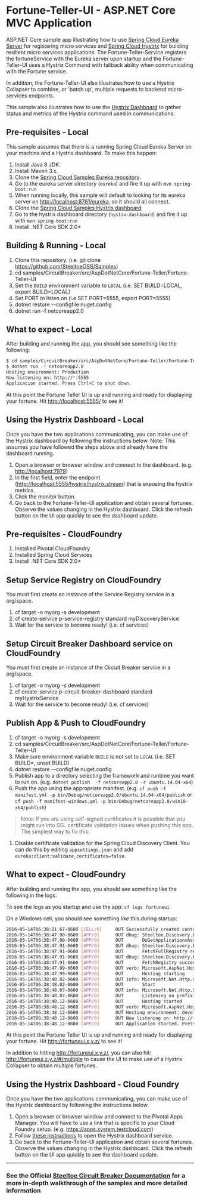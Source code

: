 # Fortune-Teller-UI - ASP.NET Core MVC Application

ASP.NET Core sample app illustrating how to use [Spring Cloud Eureka Server](http://projects.spring.io/spring-cloud) for registering micro services and [Spring Cloud Hystrix](http://cloud.spring.io/spring-cloud) for building resilient micro services applications. The Fortune-Teller-Service registers the fortuneService with the Eureka server upon startup and the Fortune-Teller-UI uses a Hystrix Command with fallback ability when communicating with the Fortune service.

In addition, the Fortune-Teller-UI also illustrates how to use a Hystrix Collapser to combine, or 'batch up', multiple requests to backend micro-services endpoints.

This sample also illustrates how to use the [Hystrix Dashboard](http://cloud.spring.io/spring-cloud) to gather status and metrics of the Hystrix command used in communications.

## Pre-requisites - Local

This sample assumes that there is a running Spring Cloud Eureka Server on your machine and a Hystrix dashboard. To make this happen:

1. Install Java 8 JDK.
1. Install Maven 3.x.
1. Clone the [Spring Cloud Samples Eureka repository](https://github.com/spring-cloud-samples/eureka.git).
1. Go to the eureka server directory (`eureka`) and fire it up with `mvn spring-boot:run`
1. When running locally, this sample will default to looking for its eureka server on <http://localhost:8761/eureka>, so it should all connect.
1. Clone the [Spring Cloud Samples Hystrix dashboard](https://github.com/spring-cloud-samples/hystrix-dashboard.git)
1. Go to the hystrix dashboard directory (`hystix-dashboard`) and fire it up with `mvn spring-boot:run`
1. Install .NET Core SDK 2.0+

## Building & Running - Local

1. Clone this repository. (i.e. git clone <https://github.com/SteeltoeOSS/Samples>)
1. cd samples/CircuitBreaker/src/AspDotNetCore/Fortune-Teller/Fortune-Teller-UI
1. Set the `BUILD` environment variable to `LOCAL` (i.e. SET BUILD=LOCAL, export BUILD=LOCAL)
1. Set PORT to listen on (i.e SET PORT=5555, export PORT=5555)
1. dotnet restore --configfile nuget.config
1. dotnet run -f netcoreapp2.0

## What to expect - Local

After building and running the app, you should see something like the following:

```bash
$ cd samples/CircuitBreaker/src/AspDotNetCore/Fortune-Teller/Fortune-Teller-UI
$ dotnet run -f netcoreapp2.0
Hosting environment: Production
Now listening on: http://*:5555
Application started. Press Ctrl+C to shut down.
```

At this point the Fortune Teller UI is up and running and ready for displaying your fortune. Hit <http://localhost:5555/> to see it!

## Using the Hystrix Dashboard - Local

Once you have the two applications communicating, you can make use of the Hystrix dashboard by following the instructions below.  Note: This assumes you have followed the steps above and already have the dashboard running.

1. Open a browser or browser window and connect to the dashboard. (e.g. <http://localhost:7979>)
1. In the first field, enter the endpoint (<http://localhost:5555/hystrix/hystrix.stream>) that is exposing the hystrix metrics.
1. Click the monitor button.
1. Go back to the Fortune-Teller-UI application and obtain several fortunes.  Observe the values changing in the Hystrix dashboard.  Click the refresh button on the UI app quickly to see the dashboard update.

## Pre-requisites - CloudFoundry

1. Installed Pivotal CloudFoundry
1. Installed Spring Cloud Services
1. Install .NET Core SDK 2.0+

## Setup Service Registry on CloudFoundry

You must first create an instance of the Service Registry service in a org/space.

1. cf target -o myorg -s development
1. cf create-service p-service-registry standard myDiscoveryService
1. Wait for the service to become ready! (i.e. cf services)

## Setup Circuit Breaker Dashboard service on CloudFoundry

You must first create an instance of the Circuit Breaker service in a org/space.

1. cf target -o myorg -s development
1. cf create-service p-circuit-breaker-dashboard standard myHystrixService
1. Wait for the service to become ready! (i.e. cf services)

## Publish App & Push to CloudFoundry

1. cf target -o myorg -s development
1. cd samples/CircuitBreaker/src/AspDotNetCore/Fortune-Teller/Fortune-Teller-UI
1. Make sure environment variable `BUILD` is not set to `LOCAL` (i.e. SET BUILD=, unset BUILD)
1. dotnet restore --configfile nuget.config
1. Publish app to a directory selecting the framework and runtime you want to run on. (e.g. `dotnet publish  -f netcoreapp2.0 -r ubuntu.14.04-x64`)
1. Push the app using the appropriate manifest. (e.g. `cf push -f manifest.yml -p bin/Debug/netcoreapp2.0/ubuntu.14.04-x64/publish` or `cf push -f manifest-windows.yml -p bin/Debug/netcoreapp2.0/win10-x64/publish`)

> Note: If you are using self-signed certificates it is possible that you might run into SSL certificate validation issues when pushing this app. The simplest way to fix this:

1. Disable certificate validation for the Spring Cloud Discovery Client.  You can do this by editing `appsettings.json` and add `eureka:client:validate_certificates=false`.

## What to expect - CloudFoundry

After building and running the app, you should see something like the following in the logs.

To see the logs as you startup and use the app: `cf logs fortuneui`

On a Windows cell, you should see something like this during startup:

```bash
2016-05-14T06:38:21.67-0600 [CELL/0]     OUT Successfully created container
2016-05-14T06:38:47.90-0600 [APP/0]      OUT dbug: Steeltoe.Discovery.Eureka.Transport.EurekaHttpClient[0]
2016-05-14T06:38:47.90-0600 [APP/0]      OUT       DoGetApplicationsAsync .....
2016-05-14T06:38:47.91-0600 [APP/0]      OUT dbug: Steeltoe.Discovery.Eureka.DiscoveryClient[0]
2016-05-14T06:38:47.91-0600 [APP/0]      OUT       FetchFullRegistry returned: OK, Applications[Application[Name=FORTUNESERVICE ....
2016-05-14T06:38:47.91-0600 [APP/0]      OUT dbug: Steeltoe.Discovery.Eureka.DiscoveryClient[0]
2016-05-14T06:38:47.91-0600 [APP/0]      OUT       FetchRegistry succeeded
2016-05-14T06:38:47.99-0600 [APP/0]      OUT verb: Microsoft.AspNet.Hosting.Internal.HostingEngine[4]
2016-05-14T06:38:47.99-0600 [APP/0]      OUT       Hosting starting
2016-05-14T06:38:48.02-0600 [APP/0]      OUT info: Microsoft.Net.Http.Server.WebListener[0]
2016-05-14T06:38:48.02-0600 [APP/0]      OUT       Start
2016-05-14T06:38:48.07-0600 [APP/0]      OUT info: Microsoft.Net.Http.Server.WebListener[0]
2016-05-14T06:38:48.07-0600 [APP/0]      OUT       Listening on prefix: http://*:58442/
2016-05-14T06:38:48.12-0600 [APP/0]      OUT       Hosting started
2016-05-14T06:38:48.12-0600 [APP/0]      OUT verb: Microsoft.AspNet.Hosting.Internal.HostingEngine[5]
2016-05-14T06:38:48.12-0600 [APP/0]      OUT Hosting environment: development
2016-05-14T06:38:48.12-0600 [APP/0]      OUT Now listening on: http://*:58442
2016-05-14T06:38:48.12-0600 [APP/0]      OUT Application started. Press Ctrl+C to shut down.
```

At this point the Fortune Teller UI is up and running and ready for displaying your fortune. Hit <http://fortuneui.x.y.z/> to see it!

In addition to hitting <http://fortuneui.x.y.z/>, you can also hit: <http://fortuneui.x.y.z/#/multiple> to cause the UI to make use of a Hystrix Collapser to obtain multiple fortunes.

## Using the Hystrix Dashboard - Cloud Foundry

Once you have the two applications communicating, you can make use of the Hystrix dashboard by following the instructions below.

1. Open a browser or browser window and connect to the Pivotal Apps Manager.  You will have to use a link that is specific to your Cloud Foundry setup. (e.g. <https://apps.system.testcloud.com>)
1. Follow [these instructions](http://docs.pivotal.io/spring-cloud-services/1-3/common/circuit-breaker/using-the-dashboard.html) to open the Hystrix dashboard service.
1. Go back to the Fortune-Teller-UI application and obtain several fortunes.  Observe the values changing in the Hystrix dashboard.  Click the refresh button on the UI app quickly to see the dashboard update.

---

### See the Official [Steeltoe Circuit Breaker Documentation](https://steeltoe.io/docs/steeltoe-circuitbreaker) for a more in-depth walkthrough of the samples and more detailed information